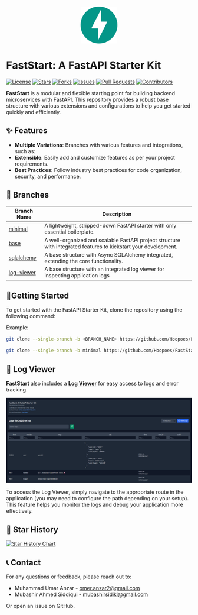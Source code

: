 <p align="center" width="100%">
  <img src="images/fastapi.svg" alt="fastapi-logo" width="100">
</p>





# FastStart: A FastAPI Starter Kit
[![License](https://img.shields.io/github/license/Hoopoes/FastStart?style=flat-square&labelColor=343b41)](https://github.com/Hoopoes/FastStart/blob/main/LICENSE)
[![Stars](https://img.shields.io/github/stars/Hoopoes/FastStart?style=flat-square&labelColor=343b41)](https://github.com/Hoopoes/FastStart/stargazers)
[![Forks](https://img.shields.io/github/forks/Hoopoes/FastStart?style=flat-square&labelColor=343b41)](https://github.com/Hoopoes/FastStart/network/members)
[![Issues](https://img.shields.io/github/issues/Hoopoes/FastStart?style=flat-square&labelColor=343b41)](https://github.com/Hoopoes/FastStart/issues)
[![Pull Requests](https://img.shields.io/github/issues-pr/Hoopoes/FastStart?style=flat-square&labelColor=343b41)](https://github.com/Hoopoes/FastStart/pulls)
[![Contributors](https://img.shields.io/github/contributors/Hoopoes/FastStart?style=flat-square&labelColor=343b41)](https://github.com/Hoopoes/FastStart/graphs/contributors)


**FastStart** is a modular and flexible starting point for building backend microservices with FastAPI. This repository provides a robust base structure with various extensions and configurations to help you get started quickly and efficiently.

## ✨ Features

- **Multiple Variations**: Branches with various features and integrations, such as:
- **Extensible**: Easily add and customize features as per your project requirements.
- **Best Practices**: Follow industry best practices for code organization, security, and performance.

## 🌱 Branches

| Branch Name                                                        | Description                                                                    |
|--------------------------------------------------------------------|--------------------------------------------------------------------------------|
| [minimal](https://github.com/Hoopoes/FastStart/tree/minimal)       | A lightweight, stripped-down FastAPI starter with only essential boilerplate.     |
| [base](https://github.com/Hoopoes/FastStart/tree/base)             | A well-organized and scalable FastAPI project structure with integrated features to kickstart your development. |
| [sqlalchemy](https://github.com/Hoopoes/FastStart/tree/sqlalchemy) | A base structure with Async SQLAlchemy integrated, extending the core functionality. |
| [log-viewer](https://github.com/Hoopoes/FastStart/tree/log-viewer) | A base structure with an integrated log viewer for inspecting application logs |

## 🚀Getting Started

To get started with the FastAPI Starter Kit, clone the repository using the following command:

Example:
```bash
git clone --single-branch -b <BRANCH_NAME> https://github.com/Hoopoes/FastStart.git
```

```bash
git clone --single-branch -b minimal https://github.com/Hoopoes/FastStart.git
```

## 📂 Log Viewer

**FastStart** also includes a [**Log Viewer**](https://github.com/Hoopoes/FastStart/tree/log-viewer) for easy access to logs and error tracking.

![Logger Viewer](images/log_viewer.png)

To access the Log Viewer, simply navigate to the appropriate route in the application (you may need to configure the path depending on your setup). This feature helps you monitor the logs and debug your application more effectively.

## 🌟 Star History

[![Star History Chart](https://api.star-history.com/svg?repos=Hoopoes/FastStart&type=Timeline)](https://star-history.com/#Hoopoes/FastStart&Timeline)

## 📞 Contact

For any questions or feedback, please reach out to:
- Muhammad Umar Anzar - omer.anzar2@gmail.com
- Mubashir Ahmed Siddiqui - mubashirsidiki@gmail.com

Or open an issue on GitHub.
